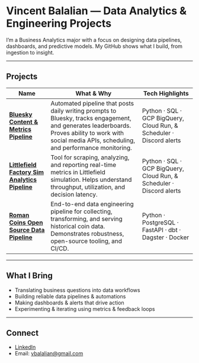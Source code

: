 # Vincent Balalian — Data Analytics & Engineering Projects

I’m a Business Analytics major with a focus on designing data pipelines, dashboards, and predictive models. My GitHub shows what I build, from ingestion to insight.

---

## Projects

| Name | What & Why | Tech Highlights |
|---|---|---|
| **[Bluesky Content & Metrics Pipeline](https://github.com/vbalalian/halfbakedprompts)** | Automated pipeline that posts daily writing prompts to Bluesky, tracks engagement, and generates leaderboards. Proves ability to work with social media APIs, scheduling, and performance monitoring. | Python · SQL · GCP BigQuery, Cloud Run, & Scheduler · Discord alerts |
| **[Littlefield Factory Sim Analytics Pipeline](https://github.com/vbalalian/littlefield)** | Tool for scraping, analyzing, and reporting real-time metrics in Littlefield simulation. Helps understand throughput, utilization, and decision latency. | Python · SQL · GCP BigQuery, Cloud Run, & Scheduler · Discord alerts |
| **[Roman Coins Open Source Data Pipeline](https://github.com/vbalalian/roman_coins_data_pipeline)** | End-to-end data engineering pipeline for collecting, transforming, and serving historical coin data. Demonstrates robustness, open-source tooling, and CI/CD. | Python · PostgreSQL · FastAPI · dbt · Dagster · Docker |

---

## What I Bring

- Translating business questions into data workflows  
- Building reliable data pipelines & automations  
- Making dashboards & alerts that drive action  
- Experimenting & iterating using metrics & feedback loops

---

## Connect

- [LinkedIn](https://www.linkedin.com/in/vincent-balalian/)  
- Email: vbalalian@gmail.com  
